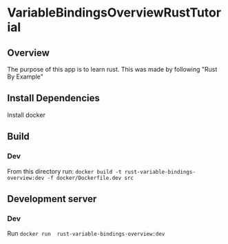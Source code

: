 # VariableBindingsOverviewRustTutorial

## Overview
The purpose of this app is to learn rust. This was made by following "Rust By Example"

## Install Dependencies
Install docker

## Build
### Dev
From this directory run: `docker build -t rust-variable-bindings-overview:dev -f docker/Dockerfile.dev src`

## Development server
### Dev
Run `docker run  rust-variable-bindings-overview:dev`